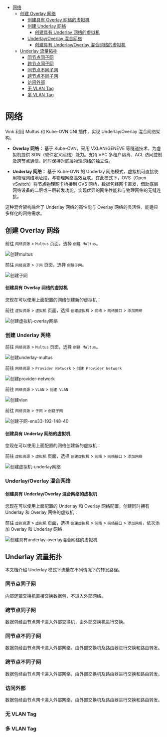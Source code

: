 - [网络](#网络)
  - [创建 Overlay 网络](#创建overlay网络)
      - [创建具有 Overlay 网络的虚拟机](#创建具有overlay网络的虚拟机)
    - [创建 Underlay 网络](#创建underlay网络)
      - [创建具有 Underlay 网络的虚拟机](#创建具有underlay网络的虚拟机)
    - [Underlay/Overlay 混合网络](#underlayoverlay混合网络)
      - [创建具有 Underlay/Overlay 混合网络的虚拟机](#创建具有underlayoverlay混合网络的虚拟机)
  - [Underlay 流量拓扑](#underlay流量拓扑)
    - [同节点同子网](#同节点同子网)
    - [跨节点同子网](#跨节点同子网)
    - [同节点不同子网](#同节点不同子网)
    - [跨节点不同子网](#跨节点不同子网)
    - [访问外部](#访问外部)
    - [无 VLAN Tag](#无vlan-tag)
    - [多 VLAN Tag](#多vlan-tag)

# 网络

Vink 利用 Multus 和 Kube-OVN CNI 插件，实现 Underlay/Overlay 混合网络架构。

- **Overlay 网络：** 基于 Kube-OVN，采用 VXLAN/GENEVE 等隧道技术，为虚拟机提供 SDN（软件定义网络）能力。支持 VPC 多租户隔离、ACL 访问控制及跨节点通信，同时保持对底层物理网络的独立性。

- **Underlay 网络：** 基于 Kube-OVN 的 Underlay 网络模式，虚拟机可直接使用物理网络地址段，与物理网络高效互联。在此模式下，OVS（Open vSwitch）将节点物理网卡桥接到 OVS 网桥，数据包经网卡直发，借助底层网络设备的二层或三层转发功能，实现优异的网络性能和与物理网络的无缝连接。

这种混合架构融合了 Underlay 网络的高性能与 Overlay 网络的灵活性，能适应多样化的网络需求。

## 创建 Overlay 网络

前往 `网络资源` > `Multus` 页面，选择 `创建 Multus`。

![创建multus](./images/创建multus.png)

前往 `网络资源` > `子网` 页面，选择 `创建子网`。

![创建子网](./images/创建子网.png)

#### 创建具有 Overlay 网络的虚拟机

您现在可以使用上面配置的网络创建新的虚拟机：

前往 `虚拟资源` > `虚拟机` 页面，选择 `创建虚拟机` > `网络` > `网络接口` > `添加网络`

![创建虚拟机-overlay网络](./images/创建虚拟机-overlay网络.png)

### 创建 Underlay 网络

前往 `网络资源` > `Multus` 页面，选择 `创建 Multus`。

![创建underlay-multus](./images/创建underlay-multus.png)

前往 `网络资源` > `Provider Network` > `创建 Provider Network`

![创建provider-network](./images/创建provider-network.png)

前往 `网络资源` > `VLAN` > `创建 VLAN`

![创建vlan](./images/创建vlan.png)

前往 `网络资源` > `子网` > `创建子网`

![创建子网-ens33-192-148-40](./images/创建子网-ens33-192-148-40.png)

#### 创建具有 Underlay 网络的虚拟机

您现在可以使用上面配置的网络创建新的虚拟机：

前往 `虚拟资源` > `虚拟机` 页面，选择 `创建虚拟机` > `网络` > `网络接口` > `添加网络`

![创建虚拟机-underlay网络](./images/创建虚拟机-underlay网络.png)

### Underlay/Overlay 混合网络

#### 创建具有 Underlay/Overlay 混合网络的虚拟机

您现在可以使用上面配置的 Underlay 和 Overlay 网络配置，创建同时拥有 Underlay 和 Overlay 网络的虚拟机：

前往 `虚拟资源` > `虚拟机` 页面，选择 `创建虚拟机` > `网络` > `网络接口` > `添加网络`，依次添加 Overlay 和 Underlay 网络

![创建具有underlay-overlay混合网络的虚拟机](./images/创建具有underlay-overlay混合网络的虚拟机.png)

## Underlay 流量拓扑

本文档介绍 Underlay 模式下流量在不同情况下的转发路径。

### 同节点同子网

内部逻辑交换机直接交换数据包，不进入外部网络。

### 跨节点同子网

数据包经由节点网卡进入外部交换机，由外部交换机进行交换。

### 同节点不同子网

数据包经由节点网卡进入外部网络，由外部交换机及路由器进行交换和路由转发。

### 跨节点不同子网

数据包经由节点网卡进入外部网络，由外部交换机及路由器进行交换和路由转发。

### 访问外部

数据包经由节点网卡进入外部网络，由外部交换机及路由器进行交换和路由转发。

### 无 VLAN Tag

### 多 VLAN Tag
